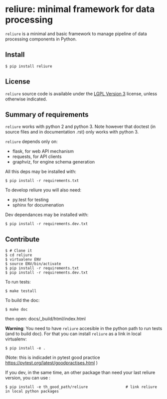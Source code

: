 # reliure: minimal framework for data processing

`reliure` is a minimal and basic framework to manage pipeline of data processing
components in Python.


## Install

    $ pip install reliure

## License

`reliure` source code is available under the [LGPL Version 3](http://www.gnu.org/licenses/lgpl.txt) license, unless otherwise indicated.


## Summary of requirements

`reliure` works with python 2 and python 3. Note however that doctest (in source
files and in documentation .rst) only works with python 3.

`reliure` depends only on:
* flask, for web API mechanism
* requests, for API clients
* graphviz, for engine schema generation

All this deps may be installed with:

    $ pip install -r requirements.txt

To develop reliure you will also need:
* py.test for testing
* sphinx for documenation

Dev dependances may be installed with:

    $ pip install -r requirements.dev.txt


## Contribute

    $ # Clone it
    $ cd reliure
    $ virtualenv ENV
    $ source ENV/bin/activate
    $ pip install -r requirements.txt
    $ pip install -r requirements.dev.txt

To run tests:

    $ make testall

To build the doc:

    $ make doc

then open: docs/_build/html/index.html


**Warning**: You need to have `reliure` accesible in the python path to run tests (and to build doc).
For that you can install `reliure` as a link in local virtualenv:

    $ pip install -e .

(Note: this is indicadet in pytest good practice https://pytest.org/latest/goodpractises.html )


If you dev, in the same time, an other package than need your last reliure version, you can use : 

    $ pip install -e th_good_path/reliure                 # link reliure in local python packages